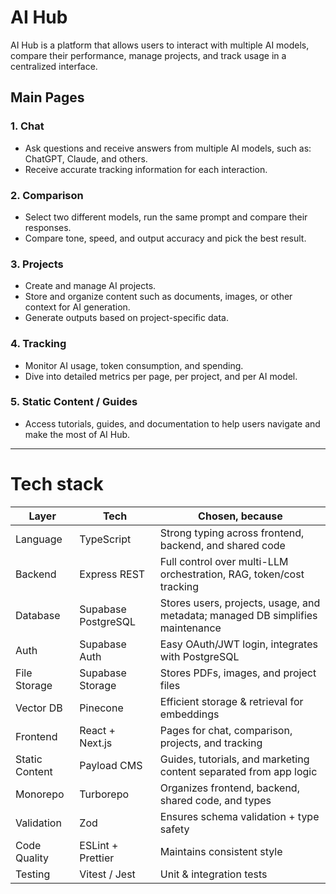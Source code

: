# AI Hub

AI Hub is a platform that allows users to interact with multiple AI models, compare their performance, manage projects, and track usage in a centralized interface.

## Main Pages

### 1. Chat

- Ask questions and receive answers from multiple AI models, such as: ChatGPT, Claude, and others.
- Receive accurate tracking information for each interaction.

### 2. Comparison

- Select two different models, run the same prompt and compare their responses.
- Compare tone, speed, and output accuracy and pick the best result.

### 3. Projects

- Create and manage AI projects.
- Store and organize content such as documents, images, or other context for AI generation.
- Generate outputs based on project-specific data.

### 4. Tracking

- Monitor AI usage, token consumption, and spending.
- Dive into detailed metrics per page, per project, and per AI model.

### 5. Static Content / Guides

- Access tutorials, guides, and documentation to help users navigate and make the most of AI Hub.

---

# Tech stack

| Layer          | Tech                | Chosen, because                                                                |
| -------------- | ------------------- | ------------------------------------------------------------------------------ |
| Language       | TypeScript          | Strong typing across frontend, backend, and shared code                        |
| Backend        | Express REST        | Full control over multi-LLM orchestration, RAG, token/cost tracking            |
| Database       | Supabase PostgreSQL | Stores users, projects, usage, and metadata; managed DB simplifies maintenance |
| Auth           | Supabase Auth       | Easy OAuth/JWT login, integrates with PostgreSQL                               |
| File Storage   | Supabase Storage    | Stores PDFs, images, and project files                                         |
| Vector DB      | Pinecone            | Efficient storage & retrieval for embeddings                                   |
| Frontend       | React + Next.js     | Pages for chat, comparison, projects, and tracking                             |
| Static Content | Payload CMS         | Guides, tutorials, and marketing content separated from app logic              |
| Monorepo       | Turborepo           | Organizes frontend, backend, shared code, and types                            |
| Validation     | Zod                 | Ensures schema validation + type safety                                        |
| Code Quality   | ESLint + Prettier   | Maintains consistent style                                                     |
| Testing        | Vitest / Jest       | Unit & integration tests                                                       |
